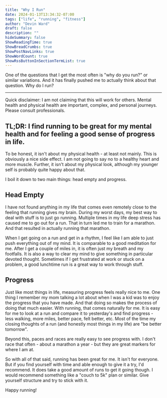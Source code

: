 ```yaml
---
title: "Why I Run"
date: 2024-01-13T13:34:32-07:00
tags: ["life", "running", "fitness"]
author: "Devin Ward"
draft: false
description: ""
hideSummary: false
ShowReadingTime: true
ShowBreadCrumbs: true
ShowPostNavLinks: true
ShowWordCount: true
ShowRssButtonInSectionTermList: true
---
```


One of the questions that I get the most often is "why do you run?" or similar variations. And it has finally pushed 
me to actually think about that question. Why do I run?

-----
Quick disclaimer: I am not claiming that this will work for others. Mental health and physical health are important, 
complex, and personal journeys. Please consult professionals.

**TL;DR**: I find running to be great for my mental health and for feeling a good sense of progress in life.
-----

To be honest, it isn't about my physical health - at least not mainly. This is obviously a nice side effect. I am 
not going to say no to a healthy heart and more muscle. Further, it isn't about my physical look, although my younger
self is probably quite happy about that.

I boil it down to two main things: head empty and progress. 

## Head Empty
I have not found anything in my life that comes even remotely close to the feeling that running gives my brain. During 
my worst days, my best way to deal with stuff is to just go running. Multiple times in my life deep stress has caused me
to go out for a run. That in turn led me to train for a marathon. And that resulted in actually running that marathon.

When I get going on a run and get in a rhythm, I feel like I am able to just push everything out of my mind. It is
comparable to a good meditation for me. After I get a couple of miles in, it is often just my breath and my footfalls.
It is also a way to clear my mind to give something in particular devoted thought. Sometimes if I get frustrated at work
or stuck on a problem, a good lunchtime run is a great way to work through stuff. 

## Progress
Just like most things in life, measuring progress feels really nice to me. One thing I remember my mom talking a lot 
about when I was a kid was to enjoy the progress that you have made. And that doing so makes the process of doing that
much easier. With running, that comes naturally for me. It is easy for me to look at a run and compare it to yesterday's
and find progress - less walking, more miles, better pace, felt better, etc. Most of the time my closing thoughts of a
run (and honestly most things in my life) are "be better tomorrow".

Beyond this, paces and races are really easy to see progress with. I don't race that often - about a marathon a year - 
but they are great markers for where I am at. 


So with all of that said, running has been great for me. It isn't for everyone. But if you find yourself with time and 
able enough to give it a try, I'd recommend. It does take a good amount of runs to get it going though. I would recommend
something like a "couch to 5k" plan or similar. Give yourself structure and try to stick with it. 

Happy running!